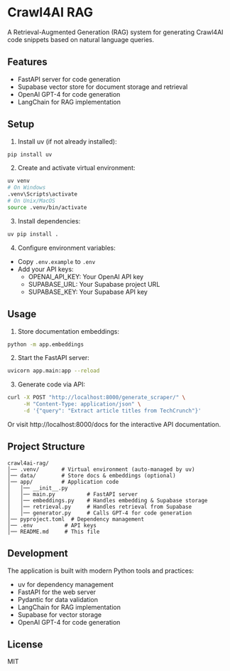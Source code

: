 # Crawl4AI RAG

A Retrieval-Augmented Generation (RAG) system for generating Crawl4AI code snippets based on natural language queries.

## Features

- FastAPI server for code generation
- Supabase vector store for document storage and retrieval
- OpenAI GPT-4 for code generation
- LangChain for RAG implementation

## Setup

1. Install uv (if not already installed):
```bash
pip install uv
```

2. Create and activate virtual environment:
```bash
uv venv
# On Windows
.venv\Scripts\activate
# On Unix/MacOS
source .venv/bin/activate
```

3. Install dependencies:
```bash
uv pip install .
```

4. Configure environment variables:
- Copy `.env.example` to `.env`
- Add your API keys:
  - OPENAI_API_KEY: Your OpenAI API key
  - SUPABASE_URL: Your Supabase project URL
  - SUPABASE_KEY: Your Supabase API key

## Usage

1. Store documentation embeddings:
```bash
python -m app.embeddings
```

2. Start the FastAPI server:
```bash
uvicorn app.main:app --reload
```

3. Generate code via API:
```bash
curl -X POST "http://localhost:8000/generate_scraper/" \
     -H "Content-Type: application/json" \
     -d '{"query": "Extract article titles from TechCrunch"}'
```

Or visit http://localhost:8000/docs for the interactive API documentation.

## Project Structure

```
crawl4ai-rag/
│── .venv/       # Virtual environment (auto-managed by uv)
│── data/        # Store docs & embeddings (optional)
│── app/         # Application code
│   │── __init__.py
│   │── main.py          # FastAPI server
│   │── embeddings.py    # Handles embedding & Supabase storage
│   │── retrieval.py     # Handles retrieval from Supabase
│   │── generator.py     # Calls GPT-4 for code generation
│── pyproject.toml  # Dependency management
│── .env          # API keys
│── README.md     # This file
```

## Development

The application is built with modern Python tools and practices:
- uv for dependency management
- FastAPI for the web server
- Pydantic for data validation
- LangChain for RAG implementation
- Supabase for vector storage
- OpenAI GPT-4 for code generation

## License

MIT
